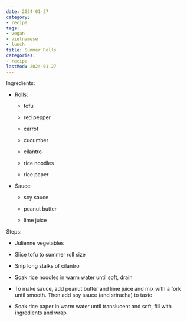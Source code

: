 ```yaml
---
date: 2024-01-27
category:
- recipe
tags:
- vegan
- vietnamese
- lunch
title: Summer Rolls
categories:
- recipe
lastMod: 2024-01-27
---
```

Ingredients:

  + Rolls:

    + tofu

    + red pepper

    + carrot

    + cucumber

    + cilantro

    + rice noodles

    + rice paper

  + Sauce:

    + soy sauce

    + peanut butter

    + lime juice

Steps:

  + Julienne vegetables

  + Slice tofu to summer roll size

  + Snip long stalks of cilantro

  + Soak rice noodles in warm water until soft, drain

  + To make sauce, add peanut butter and lime juice and mix with a fork until smooth. Then add soy sauce (and sriracha) to taste

  + Soak rice paper in warm water until translucent and soft, fill with ingredients and wrap
